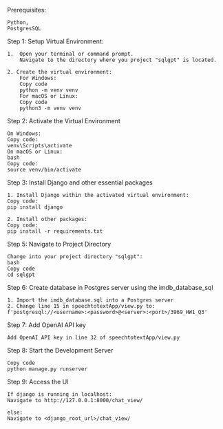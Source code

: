 
Prerequisites:

    Python,
    PostgresSQL 

Step 1: Setup Virtual Environment:

    1.  Open your terminal or command prompt.
        Navigate to the directory where you project "sqlgpt" is located.

    2. Create the virtual environment:
        For Windows:
        Copy code
        python -m venv venv
        For macOS or Linux:
        Copy code
        python3 -m venv venv

Step 2: Activate the Virtual Environment

    On Windows:
    Copy code:
    venv\Scripts\activate
    On macOS or Linux:
    bash
    Copy code:
    source venv/bin/activate

Step 3: Install Django and other essential packages

    1. Install Django within the activated virtual environment:
    Copy code:
    pip install django

    2. Install other packages:
    Copy code:
    pip install -r requirements.txt

Step 5: Navigate to Project Directory

    Change into your project directory "sqlgpt":
    bash
    Copy code
    cd sqlgpt

Step 6: Create database in Postgres server using the imdb_database_sql

    1. Import the imdb_database.sql into a Postgres server
    2. Change line 15 in speechtotextApp/view.py to:
    f'postgresql://<username>:<password>@<server>:<port>/3969_HW1_Q3'

Step 7: Add OpenAI API key 

    Add OpenAI API key in line 32 of speechtotextApp/view.py

Step 8: Start the Development Server

    Copy code
    python manage.py runserver

Step 9: Access the UI

    If django is running in localhost:
    Navigate to http://127.0.0.1:8000/chat_view/

    else:
    Navigate to <django_root_url>/chat_view/


